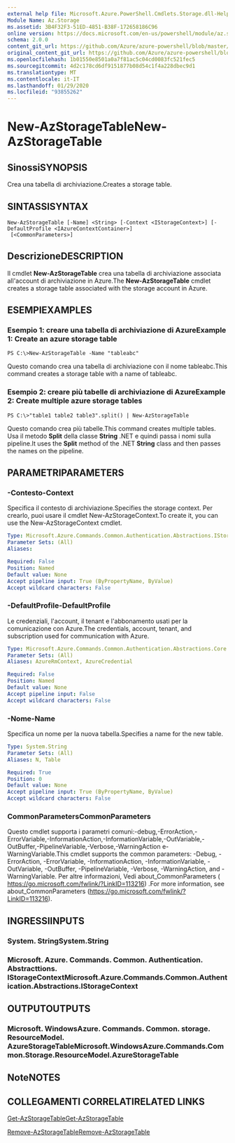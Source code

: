 ```yaml
---
external help file: Microsoft.Azure.PowerShell.Cmdlets.Storage.dll-Help.xml
Module Name: Az.Storage
ms.assetid: 3B4F32F3-51ED-4851-B38F-172658186C96
online version: https://docs.microsoft.com/en-us/powershell/module/az.storage/new-azstoragetable
schema: 2.0.0
content_git_url: https://github.com/Azure/azure-powershell/blob/master/src/Storage/Storage.Management/help/New-AzStorageTable.md
original_content_git_url: https://github.com/Azure/azure-powershell/blob/master/src/Storage/Storage.Management/help/New-AzStorageTable.md
ms.openlocfilehash: 1b01550e8501a0a7f81ac5c04cd0083fc521fec5
ms.sourcegitcommit: 4d2c178cd6df9151877b08d54c1f4a228dbec9d1
ms.translationtype: MT
ms.contentlocale: it-IT
ms.lasthandoff: 01/29/2020
ms.locfileid: "93855262"
---
```

# <span data-ttu-id="65957-101">New-AzStorageTable</span><span class="sxs-lookup"><span data-stu-id="65957-101">New-AzStorageTable</span></span>

## <span data-ttu-id="65957-102">Sinossi</span><span class="sxs-lookup"><span data-stu-id="65957-102">SYNOPSIS</span></span>
<span data-ttu-id="65957-103">Crea una tabella di archiviazione.</span><span class="sxs-lookup"><span data-stu-id="65957-103">Creates a storage table.</span></span>

## <span data-ttu-id="65957-104">SINTASSI</span><span class="sxs-lookup"><span data-stu-id="65957-104">SYNTAX</span></span>

```
New-AzStorageTable [-Name] <String> [-Context <IStorageContext>] [-DefaultProfile <IAzureContextContainer>]
 [<CommonParameters>]
```

## <span data-ttu-id="65957-105">Descrizione</span><span class="sxs-lookup"><span data-stu-id="65957-105">DESCRIPTION</span></span>
<span data-ttu-id="65957-106">Il cmdlet **New-AzStorageTable** crea una tabella di archiviazione associata all'account di archiviazione in Azure.</span><span class="sxs-lookup"><span data-stu-id="65957-106">The **New-AzStorageTable** cmdlet creates a storage table associated with the storage account in Azure.</span></span>

## <span data-ttu-id="65957-107">ESEMPI</span><span class="sxs-lookup"><span data-stu-id="65957-107">EXAMPLES</span></span>

### <span data-ttu-id="65957-108">Esempio 1: creare una tabella di archiviazione di Azure</span><span class="sxs-lookup"><span data-stu-id="65957-108">Example 1: Create an azure storage table</span></span>
```
PS C:\>New-AzStorageTable -Name "tableabc"
```

<span data-ttu-id="65957-109">Questo comando crea una tabella di archiviazione con il nome tableabc.</span><span class="sxs-lookup"><span data-stu-id="65957-109">This command creates a storage table with a name of tableabc.</span></span>

### <span data-ttu-id="65957-110">Esempio 2: creare più tabelle di archiviazione di Azure</span><span class="sxs-lookup"><span data-stu-id="65957-110">Example 2: Create multiple azure storage tables</span></span>
```
PS C:\>"table1 table2 table3".split() | New-AzStorageTable
```

<span data-ttu-id="65957-111">Questo comando crea più tabelle.</span><span class="sxs-lookup"><span data-stu-id="65957-111">This command creates multiple tables.</span></span>
<span data-ttu-id="65957-112">Usa il metodo **Split** della classe **String** .NET e quindi passa i nomi sulla pipeline.</span><span class="sxs-lookup"><span data-stu-id="65957-112">It uses the **Split** method of the .NET **String** class and then passes the names on the pipeline.</span></span>

## <span data-ttu-id="65957-113">PARAMETRI</span><span class="sxs-lookup"><span data-stu-id="65957-113">PARAMETERS</span></span>

### <span data-ttu-id="65957-114">-Contesto</span><span class="sxs-lookup"><span data-stu-id="65957-114">-Context</span></span>
<span data-ttu-id="65957-115">Specifica il contesto di archiviazione.</span><span class="sxs-lookup"><span data-stu-id="65957-115">Specifies the storage context.</span></span>
<span data-ttu-id="65957-116">Per crearlo, puoi usare il cmdlet New-AzStorageContext.</span><span class="sxs-lookup"><span data-stu-id="65957-116">To create it, you can use the New-AzStorageContext cmdlet.</span></span>

```yaml
Type: Microsoft.Azure.Commands.Common.Authentication.Abstractions.IStorageContext
Parameter Sets: (All)
Aliases:

Required: False
Position: Named
Default value: None
Accept pipeline input: True (ByPropertyName, ByValue)
Accept wildcard characters: False
```

### <span data-ttu-id="65957-117">-DefaultProfile</span><span class="sxs-lookup"><span data-stu-id="65957-117">-DefaultProfile</span></span>
<span data-ttu-id="65957-118">Le credenziali, l'account, il tenant e l'abbonamento usati per la comunicazione con Azure.</span><span class="sxs-lookup"><span data-stu-id="65957-118">The credentials, account, tenant, and subscription used for communication with Azure.</span></span>

```yaml
Type: Microsoft.Azure.Commands.Common.Authentication.Abstractions.Core.IAzureContextContainer
Parameter Sets: (All)
Aliases: AzureRmContext, AzureCredential

Required: False
Position: Named
Default value: None
Accept pipeline input: False
Accept wildcard characters: False
```

### <span data-ttu-id="65957-119">-Nome</span><span class="sxs-lookup"><span data-stu-id="65957-119">-Name</span></span>
<span data-ttu-id="65957-120">Specifica un nome per la nuova tabella.</span><span class="sxs-lookup"><span data-stu-id="65957-120">Specifies a name for the new table.</span></span>

```yaml
Type: System.String
Parameter Sets: (All)
Aliases: N, Table

Required: True
Position: 0
Default value: None
Accept pipeline input: True (ByPropertyName, ByValue)
Accept wildcard characters: False
```

### <span data-ttu-id="65957-121">CommonParameters</span><span class="sxs-lookup"><span data-stu-id="65957-121">CommonParameters</span></span>
<span data-ttu-id="65957-122">Questo cmdlet supporta i parametri comuni:-debug,-ErrorAction,-ErrorVariable,-InformationAction,-InformationVariable,-OutVariable,-OutBuffer,-PipelineVariable,-Verbose,-WarningAction e-WarningVariable.</span><span class="sxs-lookup"><span data-stu-id="65957-122">This cmdlet supports the common parameters: -Debug, -ErrorAction, -ErrorVariable, -InformationAction, -InformationVariable, -OutVariable, -OutBuffer, -PipelineVariable, -Verbose, -WarningAction, and -WarningVariable.</span></span> <span data-ttu-id="65957-123">Per altre informazioni, Vedi about_CommonParameters ( https://go.microsoft.com/fwlink/?LinkID=113216) .</span><span class="sxs-lookup"><span data-stu-id="65957-123">For more information, see about_CommonParameters (https://go.microsoft.com/fwlink/?LinkID=113216).</span></span>

## <span data-ttu-id="65957-124">INGRESSI</span><span class="sxs-lookup"><span data-stu-id="65957-124">INPUTS</span></span>

### <span data-ttu-id="65957-125">System. String</span><span class="sxs-lookup"><span data-stu-id="65957-125">System.String</span></span>

### <span data-ttu-id="65957-126">Microsoft. Azure. Commands. Common. Authentication. Abstracttions. IStorageContext</span><span class="sxs-lookup"><span data-stu-id="65957-126">Microsoft.Azure.Commands.Common.Authentication.Abstractions.IStorageContext</span></span>

## <span data-ttu-id="65957-127">OUTPUT</span><span class="sxs-lookup"><span data-stu-id="65957-127">OUTPUTS</span></span>

### <span data-ttu-id="65957-128">Microsoft. WindowsAzure. Commands. Common. storage. ResourceModel. AzureStorageTable</span><span class="sxs-lookup"><span data-stu-id="65957-128">Microsoft.WindowsAzure.Commands.Common.Storage.ResourceModel.AzureStorageTable</span></span>

## <span data-ttu-id="65957-129">Note</span><span class="sxs-lookup"><span data-stu-id="65957-129">NOTES</span></span>

## <span data-ttu-id="65957-130">COLLEGAMENTI CORRELATI</span><span class="sxs-lookup"><span data-stu-id="65957-130">RELATED LINKS</span></span>

[<span data-ttu-id="65957-131">Get-AzStorageTable</span><span class="sxs-lookup"><span data-stu-id="65957-131">Get-AzStorageTable</span></span>](./Get-AzStorageTable.md)

[<span data-ttu-id="65957-132">Remove-AzStorageTable</span><span class="sxs-lookup"><span data-stu-id="65957-132">Remove-AzStorageTable</span></span>](./Remove-AzStorageTable.md)


